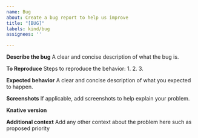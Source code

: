 ```yaml
---
name: Bug
about: Create a bug report to help us improve
title: "[BUG]"
labels: kind/bug
assignees: ''

---
```


**Describe the bug**
A clear and concise description of what the bug is.

**To Reproduce**
Steps to reproduce the behavior:
1. 
2.
3.

**Expected behavior**
A clear and concise description of what you expected to happen.

**Screenshots**
If applicable, add screenshots to help explain your problem.

**Knative version**

**Additional context**
Add any other context about the problem here such as proposed priority
